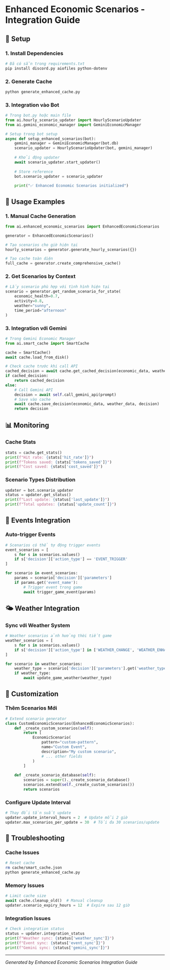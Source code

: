 # Enhanced Economic Scenarios - Integration Guide

## 🔧 Setup

### 1. Install Dependencies
```bash
# Đã có sẵn trong requirements.txt
pip install discord.py aiofiles python-dotenv
```

### 2. Generate Cache
```bash
python generate_enhanced_cache.py
```

### 3. Integration vào Bot
```python
# Trong bot.py hoặc main file
from ai.hourly_scenario_updater import HourlyScenarioUpdater
from ai.gemini_economic_manager import GeminiEconomicManager

# Setup trong bot setup
async def setup_enhanced_scenarios(bot):
    gemini_manager = GeminiEconomicManager(bot.db)
    scenario_updater = HourlyScenarioUpdater(bot, gemini_manager)
    
    # Khởi động updater
    await scenario_updater.start_updater()
    
    # Store reference
    bot.scenario_updater = scenario_updater
    
    print("✅ Enhanced Economic Scenarios initialized")
```

## 🎯 Usage Examples

### 1. Manual Cache Generation
```python
from ai.enhanced_economic_scenarios import EnhancedEconomicScenarios

generator = EnhancedEconomicScenarios()

# Tạo scenarios cho giờ hiện tại
hourly_scenarios = generator.generate_hourly_scenarios({})

# Tạo cache toàn diện
full_cache = generator.create_comprehensive_cache()
```

### 2. Get Scenarios by Context
```python
# Lấy scenario phù hợp với tình hình hiện tại
scenario = generator.get_random_scenario_for_state(
    economic_health=0.7,
    activity=0.8, 
    weather="sunny",
    time_period="afternoon"
)
```

### 3. Integration với Gemini
```python
# Trong Gemini Economic Manager
from ai.smart_cache import SmartCache

cache = SmartCache()
await cache.load_from_disk()

# Check cache trước khi call API
cached_decision = await cache.get_cached_decision(economic_data, weather_data)
if cached_decision:
    return cached_decision
else:
    # Call Gemini API
    decision = await self.call_gemini_api(prompt)
    # Save vào cache
    await cache.save_decision(economic_data, weather_data, decision)
    return decision
```

## 📊 Monitoring

### Cache Stats
```python
stats = cache.get_stats()
print(f"Hit rate: {stats['hit_rate']}")
print(f"Tokens saved: {stats['tokens_saved']}")
print(f"Cost saved: {stats['cost_saved']}")
```

### Scenario Types Distribution
```python
updater = bot.scenario_updater
status = updater.get_status()
print(f"Last update: {status['last_update']}")
print(f"Total updates: {status['update_count']}")
```

## 🎪 Events Integration

### Auto-trigger Events
```python
# Scenarios có thể tự động trigger events
event_scenarios = [
    s for s in scenarios.values()
    if s['decision']['action_type'] == 'EVENT_TRIGGER'
]

for scenario in event_scenarios:
    params = scenario['decision']['parameters']
    if params.get('event_name'):
        # Trigger event trong game
        await trigger_game_event(params)
```

## 🌤️ Weather Integration

### Sync với Weather System  
```python
# Weather scenarios ảnh hưởng thời tiết game
weather_scenarios = [
    s for s in scenarios.values() 
    if s['decision']['action_type'] in ['WEATHER_CHANGE', 'WEATHER_ENHANCEMENT']
]

for scenario in weather_scenarios:
    weather_type = scenario['decision']['parameters'].get('weather_type')
    if weather_type:
        await update_game_weather(weather_type)
```

## 🔄 Customization

### Thêm Scenarios Mới
```python
# Extend scenario generator
class CustomEconomicScenarios(EnhancedEconomicScenarios):
    def _create_custom_scenarios(self):
        return [
            EconomicScenario(
                pattern="custom-pattern",
                name="Custom Event",
                description="My custom scenario",
                # ... other fields
            )
        ]
    
    def _create_scenario_database(self):
        scenarios = super()._create_scenario_database()
        scenarios.extend(self._create_custom_scenarios())
        return scenarios
```

### Configure Update Interval
```python
# Thay đổi tần suất update
updater.update_interval_hours = 2  # Update mỗi 2 giờ
updater.max_scenarios_per_update = 30  # Tối đa 30 scenarios/update
```

## 🚨 Troubleshooting

### Cache Issues
```bash
# Reset cache
rm cache/smart_cache.json
python generate_enhanced_cache.py
```

### Memory Issues
```python
# Limit cache size
await cache.cleanup_old()  # Manual cleanup
updater.scenario_expiry_hours = 12  # Expire sau 12 giờ
```

### Integration Issues
```python
# Check integration status
status = updater.integration_status
print(f"Weather sync: {status['weather_sync']}")
print(f"Event sync: {status['event_sync']}")
print(f"Gemini sync: {status['gemini_sync']}")
```

---
*Generated by Enhanced Economic Scenarios Integration Guide*
